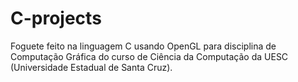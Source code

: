 # C-projects

Foguete feito na linguagem C usando OpenGL para disciplina de Computação Gráfica do curso de Ciência da Computação da UESC (Universidade Estadual de Santa Cruz).
